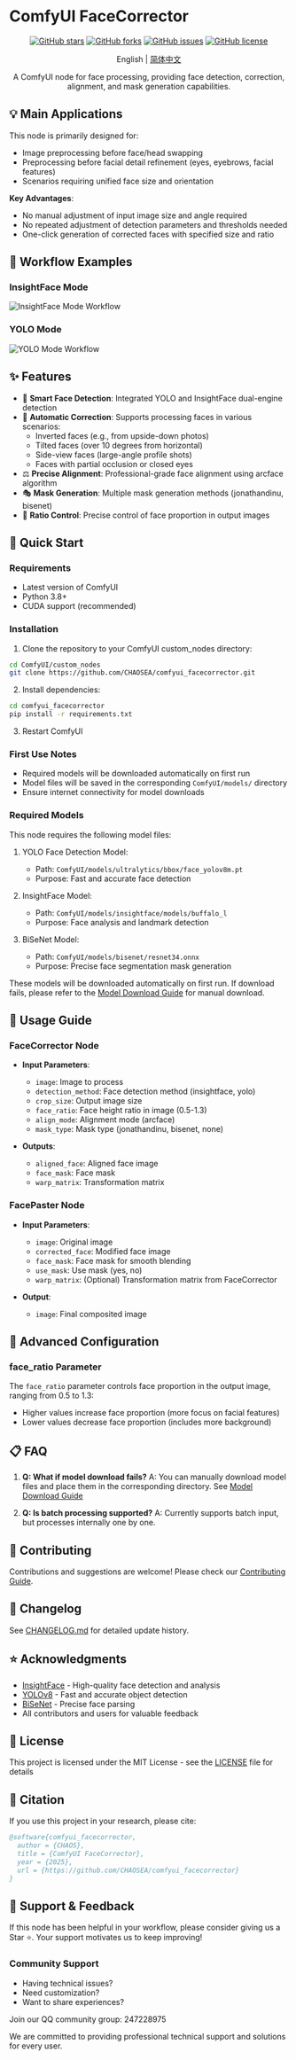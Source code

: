 # ComfyUI FaceCorrector

<div align="center">

[![GitHub stars](https://img.shields.io/github/stars/CHAOSEA/comfyui_facecorrector?style=flat-square)](https://github.com/CHAOSEA/comfyui_facecorrector/stargazers)
[![GitHub forks](https://img.shields.io/github/forks/CHAOSEA/comfyui_facecorrector?style=flat-square)](https://github.com/CHAOSEA/comfyui_facecorrector/network/members)
[![GitHub issues](https://img.shields.io/github/issues/CHAOSEA/comfyui_facecorrector?style=flat-square)](https://github.com/CHAOSEA/comfyui_facecorrector/issues)
[![GitHub license](https://img.shields.io/github/license/CHAOSEA/comfyui_facecorrector?style=flat-square)](https://github.com/CHAOSEA/comfyui_facecorrector/blob/main/LICENSE)

English | [简体中文](README.md)

A ComfyUI node for face processing, providing face detection, correction, alignment, and mask generation capabilities.

</div>

## 💡 Main Applications

This node is primarily designed for:
- Image preprocessing before face/head swapping
- Preprocessing before facial detail refinement (eyes, eyebrows, facial features)
- Scenarios requiring unified face size and orientation

**Key Advantages**:
- No manual adjustment of input image size and angle required
- No repeated adjustment of detection parameters and thresholds needed
- One-click generation of corrected faces with specified size and ratio

## 📸 Workflow Examples

### InsightFace Mode
![InsightFace Mode Workflow](workflow/facecorrector_workflow_insightface.png)

### YOLO Mode
![YOLO Mode Workflow](workflow/facecorrector_workflow_yolo.png)

## ✨ Features

- 🎯 **Smart Face Detection**: Integrated YOLO and InsightFace dual-engine detection
- 🔄 **Automatic Correction**: Supports processing faces in various scenarios:
  - Inverted faces (e.g., from upside-down photos)
  - Tilted faces (over 10 degrees from horizontal)
  - Side-view faces (large-angle profile shots)
  - Faces with partial occlusion or closed eyes
- ⚖️ **Precise Alignment**: Professional-grade face alignment using arcface algorithm
- 🎭 **Mask Generation**: Multiple mask generation methods (jonathandinu, bisenet)
- 📏 **Ratio Control**: Precise control of face proportion in output images

## 🚀 Quick Start

### Requirements

- Latest version of ComfyUI
- Python 3.8+
- CUDA support (recommended)

### Installation

1. Clone the repository to your ComfyUI custom_nodes directory:
```bash
cd ComfyUI/custom_nodes
git clone https://github.com/CHAOSEA/comfyui_facecorrector.git
```

2. Install dependencies:
```bash
cd comfyui_facecorrector
pip install -r requirements.txt
```

3. Restart ComfyUI

### First Use Notes

- Required models will be downloaded automatically on first run
- Model files will be saved in the corresponding `ComfyUI/models/` directory
- Ensure internet connectivity for model downloads

### Required Models

This node requires the following model files:

1. YOLO Face Detection Model:
   - Path: `ComfyUI/models/ultralytics/bbox/face_yolov8m.pt`
   - Purpose: Fast and accurate face detection

2. InsightFace Model:
   - Path: `ComfyUI/models/insightface/models/buffalo_l`
   - Purpose: Face analysis and landmark detection

3. BiSeNet Model:
   - Path: `ComfyUI/models/bisenet/resnet34.onnx`
   - Purpose: Precise face segmentation mask generation

These models will be downloaded automatically on first run. If download fails, please refer to the [Model Download Guide](docs/model_download_guide.md) for manual download.

## 📖 Usage Guide

### FaceCorrector Node

- **Input Parameters**:
  - `image`: Image to process
  - `detection_method`: Face detection method (insightface, yolo)
  - `crop_size`: Output image size
  - `face_ratio`: Face height ratio in image (0.5-1.3)
  - `align_mode`: Alignment mode (arcface)
  - `mask_type`: Mask type (jonathandinu, bisenet, none)


- **Outputs**:
  - `aligned_face`: Aligned face image
  - `face_mask`: Face mask
  - `warp_matrix`: Transformation matrix

### FacePaster Node

- **Input Parameters**:
  - `image`: Original image
  - `corrected_face`: Modified face image
  - `face_mask`: Face mask for smooth blending
  - `use_mask`: Use mask (yes, no)
  - `warp_matrix`: (Optional) Transformation matrix from FaceCorrector

- **Output**:
  - `image`: Final composited image

## 🔧 Advanced Configuration

### face_ratio Parameter

The `face_ratio` parameter controls face proportion in the output image, ranging from 0.5 to 1.3:
- Higher values increase face proportion (more focus on facial features)
- Lower values decrease face proportion (includes more background)

## 📋 FAQ

1. **Q: What if model download fails?**
   A: You can manually download model files and place them in the corresponding directory. See [Model Download Guide](docs/model_download_guide.md)

2. **Q: Is batch processing supported?**
   A: Currently supports batch input, but processes internally one by one.

## 🤝 Contributing

Contributions and suggestions are welcome! Please check our [Contributing Guide](CONTRIBUTING.md).

## 📝 Changelog

See [CHANGELOG.md](CHANGELOG.md) for detailed update history.

## ⭐ Acknowledgments

- [InsightFace](https://github.com/deepinsight/insightface) - High-quality face detection and analysis
- [YOLOv8](https://github.com/ultralytics/ultralytics) - Fast and accurate object detection
- [BiSeNet](https://github.com/CoinCheung/BiSeNet) - Precise face parsing
- All contributors and users for valuable feedback

## 📄 License

This project is licensed under the MIT License - see the [LICENSE](LICENSE) file for details

## 🌟 Citation

If you use this project in your research, please cite:

```bibtex
@software{comfyui_facecorrector,
  author = {CHAOS},
  title = {ComfyUI FaceCorrector},
  year = {2025},
  url = {https://github.com/CHAOSEA/comfyui_facecorrector}
}
```

## 🌟 Support & Feedback

If this node has been helpful in your workflow, please consider giving us a Star ⭐. Your support motivates us to keep improving!

### Community Support

- Having technical issues?
- Need customization?
- Want to share experiences?

Join our QQ community group: 247228975

We are committed to providing professional technical support and solutions for every user. 